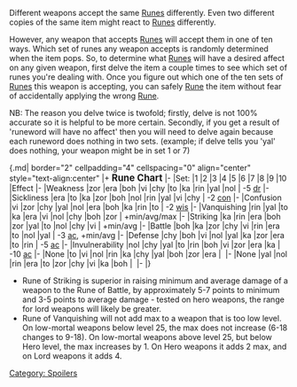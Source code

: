 Different weapons accept the same [Runes](Rune "wikilink") differently.
Even two different copies of the same item might react to
[Runes](Rune "wikilink") differently.

However, any weapon that accepts [Runes](Rune "wikilink") will accept
them in one of ten ways. Which set of runes any weapon accepts is
randomly determined when the item pops. So, to determine what
[Runes](Rune "wikilink") will have a desired affect on any given weapon,
first delve the item a couple times to see which set of runes you're
dealing with. Once you figure out which one of the ten sets of
[Runes](Rune "wikilink") this weapon is accepting, you can safely
[Rune](Rune "wikilink") the item without fear of accidentally applying
the wrong [Rune](Rune "wikilink").

NB: The reason you delve twice is twofold; firstly, delve is not 100%
accurate so it is helpful to be more certain. Secondly, if you get a
result of 'runeword will have no affect' then you will need to delve
again because each runeword does nothing in two sets. (example; if delve
tells you 'yal' does nothing, your weapon might be in set 1 or 7)

{.md\| border="2" cellpadding="4" cellspacing="0" align="center"
style="text-align:center" \|+ <big>**Rune Chart**</big> \|- \|Set: \|1
\|2 \|3 \|4 \|5 \|6 \|7 \|8 \|9 \|10 \|Effect \|- \|Weakness \|zor \|era
\|boh \|vi \|chy \|to \|ka \|rin \|yal \|nol \| -5
[dr](Damage_Roll "wikilink") \|- \|Sickliness \|era \|to \|ka \|zor
\|boh \|nol \|rin \|yal \|vi \|chy \| -2
[con](Constitution.md "wikilink") \|- \|Confusion \|vi \|zor \|chy \|yal
\|nol \|era \|boh \|ka \|rin \|to \| -2 [wis](Wisdom.md "wikilink") \|-
\|Vanquishing \|rin \|yal \|to \|ka \|era \|vi \|nol \|chy \|boh \|zor
\| +min/avg/max \|- \|Striking \|ka \|rin \|era \|boh \|zor \|yal \|to
\|nol \|chy \|vi \| +min/avg \|- \|Battle \|boh \|ka \|zor \|chy \|vi
\|rin \|era \|to \|nol \|yal \| -3 [ac](Armor_Class.md "wikilink"),
+min/avg \|- \|Defense \|chy \|boh \|vi \|nol \|yal \|ka \|zor \|era
\|to \|rin \| -5 [ac](Armor_Class.md "wikilink") \|- \|Invulnerability
\|nol \|chy \|yal \|to \|rin \|boh \|vi \|zor \|era \|ka \| -10
[ac](Armor_Class.md "wikilink") \|- \|None \|to \|vi \|nol \|rin \|ka
\|chy \|yal \|boh \|zor \|era \|  \|- \|None \|yal \|nol \|rin \|era
\|to \|zor \|chy \|vi \|ka \|boh \|  \|- \|}

-   Rune of Striking is superior in raising minimum and average damage
    of a weapon to the Rune of Battle, by approximately 5-7 points to
    minimum and 3-5 points to average damage - tested on hero weapons,
    the range for lord weapons will likely be greater.
-   Rune of Vanquishing will not add max to a weapon that is too low
    level. On low-mortal weapons below level 25, the max does not
    increase (6-18 changes to 9-18). On low-mortal weapons above level
    25, but below Hero level, the max increases by 1. On Hero weapons it
    adds 2 max, and on Lord weapons it adds 4.

[Category: Spoilers](Category:_Spoilers "wikilink")
